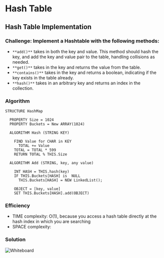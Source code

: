 # Hash Table

##  Hash Table Implementation

### Challenge: Implement a Hashtable with the following methods:
- `**add()**` takes in both the key and value. This method should hash the key, and add the key and value pair to the table, handling collisions as needed.
- `**get()**` takes in the key and returns the value from the table.
- `**contains()**` takes in the key and returns a boolean, indicating if the key exists in the table already.
- `**hash()**` takes in an arbitrary key and returns an index in the collection.

### Algorithm

    STRUCTURE HashMap

      PROPERTY Size = 1024
      PROPERTY Buckets = New ARRAY(1024)

      ALGORITHM Hash (STRING KEY)

        FIND Value for CHAR in KEY
          TOTAL += Value
        TOTAL = TOTAL * 599
        RETURN TOTAL % THIS.Size
      
      ALGORITHM Add (STRING, key, any value)

        INT HASH = THIS.hash(key)
        IF THIS.Buckets[HASH] is  NULL
          THIS.Buckets[HASH] = NEW LinkedList();

        OBJECT = [key, value]
        SET THIS.Buckets[HASH].add(OBJECT)

      

### Efficiency
- TIME complexity: O(1), because you access a hash table directly at the hash index in which you are searching
- SPACE complexity: 

### Solution
![Whiteboard]()